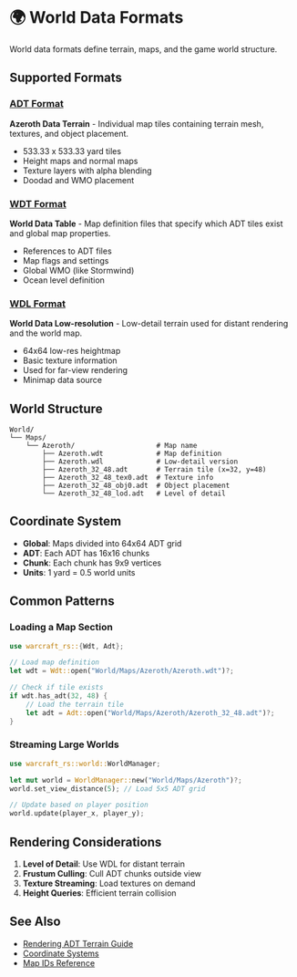 # 🌍 World Data Formats

World data formats define terrain, maps, and the game world structure.

## Supported Formats

### [ADT Format](adt.md)

**Azeroth Data Terrain** - Individual map tiles containing terrain mesh, textures,
and object placement.

- 533.33 x 533.33 yard tiles
- Height maps and normal maps
- Texture layers with alpha blending
- Doodad and WMO placement

### [WDT Format](wdt.md)

**World Data Table** - Map definition files that specify which ADT tiles exist
and global map properties.

- References to ADT files
- Map flags and settings
- Global WMO (like Stormwind)
- Ocean level definition

### [WDL Format](wdl.md)

**World Data Low-resolution** - Low-detail terrain used for distant rendering
and the world map.

- 64x64 low-res heightmap
- Basic texture information
- Used for far-view rendering
- Minimap data source

## World Structure

```text
World/
└── Maps/
    └── Azeroth/                    # Map name
        ├── Azeroth.wdt             # Map definition
        ├── Azeroth.wdl             # Low-detail version
        ├── Azeroth_32_48.adt       # Terrain tile (x=32, y=48)
        ├── Azeroth_32_48_tex0.adt  # Texture info
        ├── Azeroth_32_48_obj0.adt  # Object placement
        └── Azeroth_32_48_lod.adt   # Level of detail
```

## Coordinate System

- **Global**: Maps divided into 64x64 ADT grid
- **ADT**: Each ADT has 16x16 chunks
- **Chunk**: Each chunk has 9x9 vertices
- **Units**: 1 yard = 0.5 world units

## Common Patterns

### Loading a Map Section

```rust
use warcraft_rs::{Wdt, Adt};

// Load map definition
let wdt = Wdt::open("World/Maps/Azeroth/Azeroth.wdt")?;

// Check if tile exists
if wdt.has_adt(32, 48) {
    // Load the terrain tile
    let adt = Adt::open("World/Maps/Azeroth/Azeroth_32_48.adt")?;
}
```

### Streaming Large Worlds

```rust
use warcraft_rs::world::WorldManager;

let mut world = WorldManager::new("World/Maps/Azeroth")?;
world.set_view_distance(5); // Load 5x5 ADT grid

// Update based on player position
world.update(player_x, player_y);
```

## Rendering Considerations

1. **Level of Detail**: Use WDL for distant terrain
2. **Frustum Culling**: Cull ADT chunks outside view
3. **Texture Streaming**: Load textures on demand
4. **Height Queries**: Efficient terrain collision

## See Also

- [Rendering ADT Terrain Guide](../../guides/adt-rendering.md)
- [Coordinate Systems](../../resources/coordinates.md)
- [Map IDs Reference](../../resources/map-ids.md)
